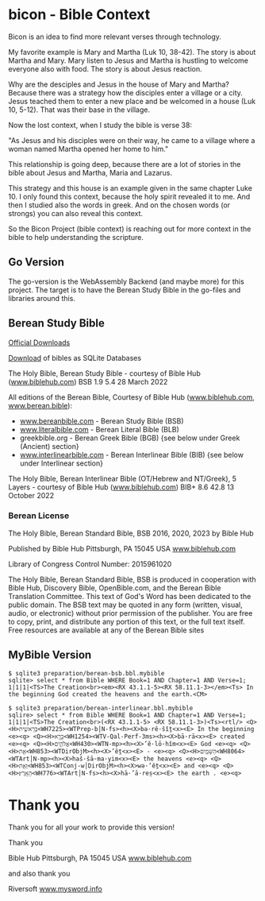 # bicon - Bible Context

Bicon is an idea to find more relevant verses through technology.

My favorite example is Mary and Martha (Luk 10, 38-42). The story is about Martha and Mary.
Mary listen to Jesus and Martha is hustling to welcome everyone also with food. The story
is about Jesus reaction.

Why are the desciples and Jesus in the house of Mary and Martha? Because there was a strategy
how the disciples enter a village or a city. Jesus teached them to enter a new place and be
welcomed in a house (Luk 10, 5-12). That was their base in the village.

Now the lost context, when I study the bible is verse 38:

"As Jesus and his disciples were on their way, he came to a village where a woman named
Martha opened her home to him."

This relationship is going deep, because there are a lot of stories in the bible about
Jesus and Martha, Maria and Lazarus.

This strategy and this house is an example given in the same chapter Luke 10. I only found
this context, because the holy spirit revealed it to me. And then I studied also the words
in greek. And on the chosen words (or strongs) you can also reveal this context.

So the Bicon Project (bible context) is reaching out for more context in the bible to
help understanding the scripture.

## Go Version

The go-version is the WebAssembly Backend (and maybe more) for this project. The target is
to have the Berean Study Bible in the go-files and libraries around this.

## Berean Study Bible

[Official Downloads](https://berean.bible/downloads.htm)

[Download](https://www.mysword.info/download-mysword/bibles) of bibles as SQLite Databases

The Holy Bible, Berean Study Bible - courtesy of Bible Hub (www.biblehub.com) BSB
1.9
5.4
28 March 2022

All editions of the Berean Bible, Courtesy of Bible Hub (www.biblehub.com, www.berean.bible):

- www.bereanbible.com - Berean Study Bible (BSB)
- www.literalbible.com - Berean Literal Bible (BLB)
- greekbible.org - Berean Greek Bible (BGB) {see below under Greek (Ancient) section}
- www.interlinearbible.com - Berean Interlinear Bible (BIB) {see below under Interlinear section}

The Holy Bible, Berean Interlinear Bible (OT/Hebrew and NT/Greek), 5 Layers - courtesy of Bible Hub (www.biblehub.com)
BIB+
8.6
42.8
13 October 2022

### Berean License

The Holy Bible, Berean Standard Bible, BSB
2016, 2020, 2023 by Bible Hub

Published by Bible Hub
Pittsburgh, PA 15045 USA
www.biblehub.com

Library of Congress Control Number: 2015961020

The Holy Bible, Berean Standard Bible, BSB is produced in cooperation with Bible Hub,
Discovery Bible, OpenBible.com, and the Berean Bible Translation Committee.
This text of God's Word has been dedicated to the public domain. The BSB text may be quoted
in any form (written, visual, audio, or electronic) without prior permission of the publisher.
You are free to copy, print, and distribute any portion of this text, or the full text itself. Free
resources are available at any of the Berean Bible sites

## MyBible Version

```
$ sqlite3 preparation/berean-bsb.bbl.mybible
sqlite> select * from Bible WHERE Book=1 AND Chapter=1 AND Verse=1;
1|1|1|<TS>The Creation<br><em><RX 43.1.1-5><RX 58.11.1-3></em><Ts> In the beginning God created the heavens and the earth.<CM>

$ sqlite3 preparation/berean-interlinear.bbl.mybible
sqlire> select * from Bible WHERE Book=1 AND Chapter=1 AND Verse=1;
1|1|1|<TS>The Creation<br>(<RX 43.1.1-5> <RX 58.11.1-3>)<Ts><rtl/> <Q><H>בְּרֵאשִׁ֖ית<WH7225><WTPrep-b│N-fs><h><X>bə·rê·šîṯ<x><E> In the beginning <e><q> <Q><H>בָּרָ֣א<WH1254><WTV-Qal-Perf-3ms><h><X>bā·rā<x><E> created <e><q> <Q><H>אֱלֹהִ֑ים<WH430><WTN-mp><h><X>’ĕ·lō·hîm<x><E> God <e><q> <Q><H>אֵ֥ת<WH853><WTDirObjM><h><X>’êṯ<x><E> - <e><q> <Q><H>הַשָּׁמַ֖יִם<WH8064><WTArt│N-mp><h><X>haš·šā·ma·yim<x><E> the heavens <e><q> <Q><H>וְאֵ֥ת<WH853><WTConj-w│DirObjM><h><X>wə·’êṯ<x><E> and <e><q> <Q><H>הָאָֽרֶץ׃<WH776><WTArt│N-fs><h><X>hā·’ā·reṣ<x><E> the earth . <e><q>
```

# Thank you

Thank you for all your work to provide this version!

Thank you

Bible Hub
Pittsburgh, PA 15045 USA
www.biblehub.com

and also thank you

Riversoft
www.mysword.info

